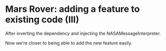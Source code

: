 # Mars Rover: adding a feature to existing code (III)

After inverting the dependency and injecting the NASAMessageInterpreter.

Now we're closer to being able to add the new feature easily.
